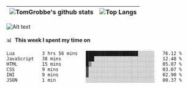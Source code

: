 |![TomGrobbe's github stats](https://github-readme-stats.vercel.app/api?username=egerdnc&count_private=true&show_icons=true&theme=dracula&disable_animations=true&include_all_commits=true)|![Top Langs](https://github-readme-stats.vercel.app/api/top-langs/?username=egerdnc&theme=dracula&langs_count=10&layout=compact)|
|:-:|:-:|

![Alt text](https://spotify-recently-played-readme.vercel.app/api?user=i4a9i8pn8x8vvskq8v52yhckr)
<br>
<br>
📊 &nbsp;**This week I spent my time on**
<!--START_SECTION:waka-->

```text
Lua          3 hrs 56 mins   ███████████████████░░░░░░   76.12 %
JavaScript   38 mins         ███░░░░░░░░░░░░░░░░░░░░░░   12.48 %
HTML         15 mins         █▒░░░░░░░░░░░░░░░░░░░░░░░   05.07 %
CSS          9 mins          ▓░░░░░░░░░░░░░░░░░░░░░░░░   03.07 %
INI          9 mins          ▓░░░░░░░░░░░░░░░░░░░░░░░░   02.90 %
JSON         1 min           ░░░░░░░░░░░░░░░░░░░░░░░░░   00.37 %
```

<!--END_SECTION:waka-->
